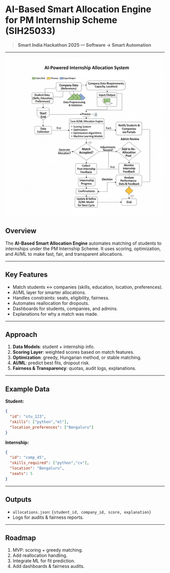 # AI-Based Smart Allocation Engine for PM Internship Scheme (SIH25033)

> **Smart India Hackathon 2025 — Software → Smart Automation**

---

![Workflow](Workflow.jpg)


## Overview

The **AI-Based Smart Allocation Engine** automates matching of students to internships under the PM Internship Scheme. It uses scoring, optimization, and AI/ML to make fast, fair, and transparent allocations.

---

## Key Features

* Match students ↔ companies (skills, education, location, preferences).
* AI/ML layer for smarter allocations.
* Handles constraints: seats, eligibility, fairness.
* Automates reallocation for dropouts.
* Dashboards for students, companies, and admins.
* Explanations for why a match was made.

---

## Approach

1. **Data Models**: student + internship info.
2. **Scoring Layer**: weighted scores based on match features.
3. **Optimization**: greedy, Hungarian method, or stable matching.
4. **AI/ML**: predict best fits, dropout risk.
5. **Fairness & Transparency**: quotas, audit logs, explanations.

---

## Example Data

**Student:**

```json
{
  "id": "stu_123",
  "skills": ["python","ml"],
  "location_preferences": ["Bengaluru"]
}
```

**Internship:**

```json
{
  "id": "comp_45",
  "skills_required": ["python","cv"],
  "location": "Bengaluru",
  "seats": 5
}
```

---

## Outputs

* `allocations.json`: `{student_id, company_id, score, explanation}`
* Logs for audits & fairness reports.

---

## Roadmap

1. MVP: scoring + greedy matching.
2. Add reallocation handling.
3. Integrate ML for fit prediction.
4. Add dashboards & fairness audits.
